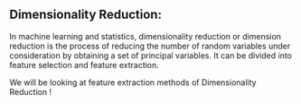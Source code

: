 ## Dimensionality Reduction:

 In machine learning and statistics, dimensionality reduction or dimension reduction is the process of reducing the 
number of random variables under consideration by obtaining a set of principal variables. It can be divided into 
feature selection and feature extraction.

 We will be looking at feature extraction methods of Dimensionality Reduction !

